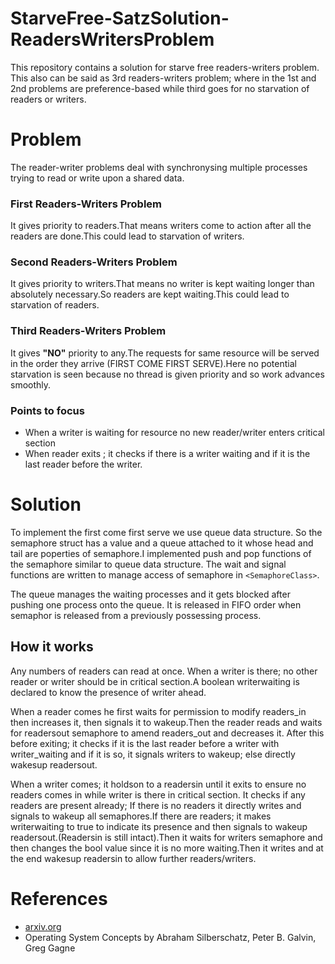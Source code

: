 # StarveFree-SatzSolution-ReadersWritersProblem

This repository contains a solution for starve free readers-writers problem. This also can be said as 3rd readers-writers problem; where in the 1st and 2nd problems are preference-based while third goes for no starvation of readers or writers.

# Problem 

The reader-writer problems deal with synchronysing multiple processes trying to read or write upon a shared data.

### First Readers-Writers Problem

It gives priority to readers.That means writers come to action after all the readers are done.This could lead to starvation of writers.

### Second Readers-Writers Problem

It gives priority to writers.That means no writer is kept waiting longer than absolutely necessary.So readers are kept waiting.This could lead to starvation of readers.

### Third Readers-Writers Problem

It gives **"NO"** priority to any.The requests for same resource will be served in the order they arrive (FIRST COME FIRST SERVE).Here no potential starvation is seen because no thread is given priority and so  work advances smoothly.

### Points to focus 
 * When a writer is waiting for resource no new reader/writer enters critical section
 * When reader exits ; it checks if there is a writer waiting and if it is the last reader before the writer.
 
 # Solution 

 To implement the first come first serve we use queue data structure.  So the semaphore struct has a value and a queue attached to it whose head and tail are poperties of semaphore.I implemented push and pop functions of the semaphore similar to queue data structure. The wait and signal functions are written to manage access of semaphore in `<SemaphoreClass>`.

The queue manages the waiting processes and it gets blocked after pushing one process onto the queue. It is released in FIFO order when semaphor is released from a previously possessing process.

## How it works

Any numbers of readers can read at once. When a writer is there; no other reader or writer should be in critical section.A boolean writerwaiting is declared to know the presence of writer ahead.

When a reader comes he first waits for permission to modify readers_in then increases it, then signals it to wakeup.Then the reader reads and waits for readersout semaphore to amend readers_out and decreases it. After this before exiting; it checks if it is the last reader before a writer with writer_waiting and if it is so, it signals writers to wakeup; else directly wakesup readersout.

When a writer comes; it holdson to a readersin until it exits to ensure no readers comes in while writer is there in critical section. It checks if any readers are present already; If there is no readers it directly writes and signals to wakeup all semaphores.If there are readers; it makes writerwaiting to true to indicate its presence and then signals to wakeup readersout.(Readersin is still intact).Then it waits for writers semaphore and then changes the bool value since it is no more waiting.Then it writes and at the end wakesup readersin to allow further readers/writers.

# References
* [arxiv.org](https://arxiv.org/ftp/arxiv/papers/1309/1309.4507.pdf#:~:text=The%20only%20downside%20it%20has,commonly%20known%20solution%20is%20proposed.&text=This%20solution%20is%20simple%20and%20fast%20enough)
* Operating System Concepts by Abraham Silberschatz, Peter B. Galvin, Greg Gagne
